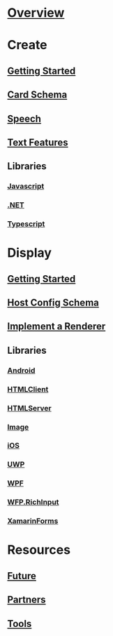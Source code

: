 # [Overview](Overview.md)
# Create
## [Getting Started](../create/GettingStarted.md)
## [Card Schema](../create/CardSchema.md)
## [Speech](../create/Speech.md)
## [Text Features](../create/TextFeatures.md)
## Libraries
### [Javascript](../create/libraries/Javascript.md)
### [.NET](../create/libraries/NET.md)
### [Typescript](../create/libraries/Typescript.md)
# Display
## [Getting Started](../display/GettingStarted.md)
## [Host Config Schema](../display/HostConfigSchema.md)
## [Implement a Renderer](../display/ImplementingRenderer.md)
## Libraries
### [Android](../display/libraries/Android.md)
### [HTMLClient](../display/libraries/HTMLClient.md)
### [HTMLServer](../display/libraries/HTMLServer.md)
### [Image](../display/libraries/Image.md)
### [iOS](../display/libraries/iOS.md)
### [UWP](../display/libraries/UWP.md)
### [WPF](../display/libraries/WPF.md)
### [WFP.RichInput](../display/libraries/WPF.RichInput.md)
### [XamarinForms](../display/libraries/XamarinForms.md)
# Resources
## [Future](../resources/Future.md)
## [Partners](../resources/Partners.md)
## [Tools](../resources/Tools.md)